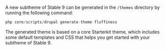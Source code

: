 A new subtheme of Stable 9 can be generated in the `/themes` directory by running the following command:

```php
php core/scripts/drupal generate-theme fluffiness
```

The generated theme is based on a core Starterkit theme, which includes some default templates and CSS that helps you get started with your subtheme of Stable 9.